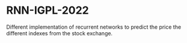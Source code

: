 # RNN-IGPL-2022
 Different implementation of recurrent networks to predict the price the different indexes from the stock exchange. 

